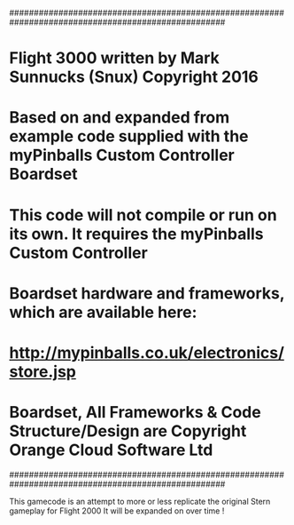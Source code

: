 ####################################################################################################
# Flight 3000 written by Mark Sunnucks (Snux) Copyright 2016                                       #
#                                                                                                  #
# Based on and expanded from example code supplied with the myPinballs Custom Controller Boardset  #
#                                                                                                  #
# This code will not compile or run on its own. It requires the myPinballs Custom Controller       #
# Boardset hardware and frameworks, which are available here:                                      #
# http://mypinballs.co.uk/electronics/store.jsp                                                    #  
#                                                                                                  #
# Boardset, All Frameworks & Code Structure/Design are Copyright Orange Cloud Software Ltd         #
####################################################################################################

This gamecode is an attempt to more or less replicate the original Stern gameplay for Flight 2000
It will be expanded on over time !
